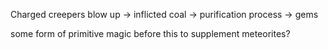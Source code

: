Charged creepers blow up -> inflicted coal -> purification process -> gems

some form of primitive magic before this to supplement
meteorites?
